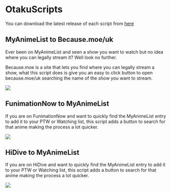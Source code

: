# OtakuScripts

You can download the latest release of each script from [here](https://github.com/uptimeZERO/OtakuScripts/releases)

## MyAnimeList to Because.moe/uk

Ever been on MyAnimeList and seen a show you want to watch but no idea where you can legally stream it? Well look no further.

Because.moe is a site that lets you find where you can legally stream a show, what this script does is give you an easy to click button to open because.moe/uk searching the name of the show you want to stream.

![](https://i.imgur.com/fp6lPMK.gif)

## FunimationNow to MyAnimeList

If you are on FunimationNow and want to quickly find the MyAnimeList entry to add it to your PTW or Watching list, this script adds a button to search for that anime making the process a lot quicker.

![](https://i.imgur.com/3ragQgq.png)

## HiDive to MyAnimeList

If you are on HiDive and want to quickly find the MyAnimeList entry to add it to your PTW or Watching list, this script adds a button to search for that anime making the process a lot quicker.

![](https://i.imgur.com/R2caDEl.png)

